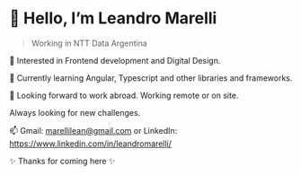 # 👋 Hello, I’m Leandro Marelli

> Working in NTT Data Argentina 

👀 Interested in Frontend development and Digital Design.

🌱 Currently learning Angular, Typescript and other libraries and frameworks.

💞️ Looking forward to work abroad. Working remote or on site. 

Always looking for new challenges.

📫 Gmail: marellilean@gmail.com or LinkedIn: https://www.linkedin.com/in/leandromarelli/


✨ Thanks for coming here ✨


<!---
leanmarelli/leanmarelli is a ✨ special ✨ repository because its `README.md` (this file) appears on your GitHub profile.
You can click the Preview link to take a look at your changes.
--->
